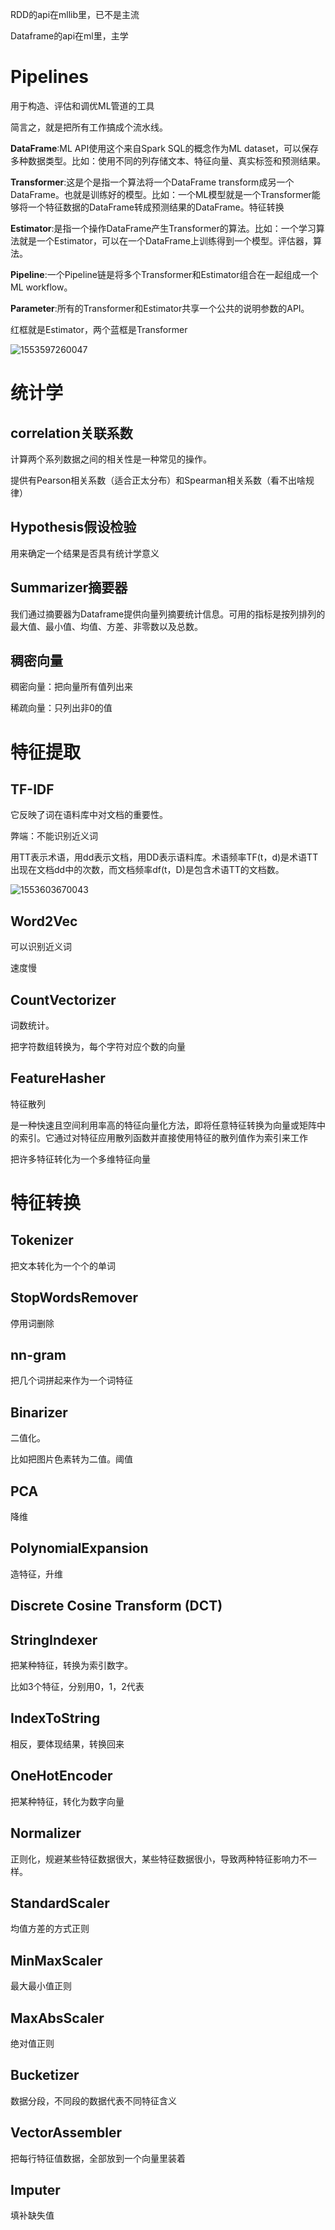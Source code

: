 RDD的api在mllib里，已不是主流

Dataframe的api在ml里，主学



# Pipelines

用于构造、评估和调优ML管道的工具



简言之，就是把所有工作搞成个流水线。



**DataFrame**:ML API使用这个来自Spark SQL的概念作为ML dataset，可以保存多种数据类型。比如：使用不同的列存储文本、特征向量、真实标签和预测结果。

**Transformer**:这是个是指一个算法将一个DataFrame transform成另一个DataFrame。也就是训练好的模型。比如：一个ML模型就是一个Transformer能够将一个特征数据的DataFrame转成预测结果的DataFrame。特征转换

**Estimator**:是指一个操作DataFrame产生Transformer的算法。比如：一个学习算法就是一个Estimator，可以在一个DataFrame上训练得到一个模型。评估器，算法。

**Pipeline**:一个Pipeline链是将多个Transformer和Estimator组合在一起组成一个ML workflow。

**Parameter**:所有的Transformer和Estimator共享一个公共的说明参数的API。



红框就是Estimator，两个蓝框是Transformer

![1553597260047](C:\Users\14yhuang\AppData\Roaming\Typora\typora-user-images\1553597260047.png)





# 统计学



## correlation关联系数

计算两个系列数据之间的相关性是一种常见的操作。



提供有Pearson相关系数（适合正太分布）和Spearman相关系数（看不出啥规律）



## Hypothesis假设检验



用来确定一个结果是否具有统计学意义



## Summarizer摘要器

我们通过摘要器为Dataframe提供向量列摘要统计信息。可用的指标是按列排列的最大值、最小值、均值、方差、非零数以及总数。



## 稠密向量

稠密向量：把向量所有值列出来

稀疏向量：只列出非0的值



# 特征提取



## TF-IDF

它反映了词在语料库中对文档的重要性。

弊端：不能识别近义词



用TT表示术语，用dd表示文档，用DD表示语料库。术语频率TF(t，d)是术语TT出现在文档dd中的次数，而文档频率df(t，D)是包含术语TT的文档数。

![1553603670043](C:\Users\14yhuang\AppData\Roaming\Typora\typora-user-images\1553603670043.png)



## Word2Vec

可以识别近义词

速度慢



## CountVectorizer

词数统计。

把字符数组转换为，每个字符对应个数的向量



## FeatureHasher

特征散列

是一种快速且空间利用率高的特征向量化方法，即将任意特征转换为向量或矩阵中的索引。它通过对特征应用散列函数并直接使用特征的散列值作为索引来工作



把许多特征转化为一个多维特征向量



# 特征转换



## Tokenizer

把文本转化为一个个的单词



## StopWordsRemover

停用词删除



## nn-gram

把几个词拼起来作为一个词特征



## Binarizer

二值化。

比如把图片色素转为二值。阈值



## PCA

降维



## PolynomialExpansion

造特征，升维



## Discrete Cosine Transform (DCT)





## StringIndexer

把某种特征，转换为索引数字。

比如3个特征，分别用0，1，2代表



## IndexToString

相反，要体现结果，转换回来



## OneHotEncoder

把某种特征，转化为数字向量



## Normalizer

正则化，规避某些特征数据很大，某些特征数据很小，导致两种特征影响力不一样。



## StandardScaler

均值方差的方式正则



## MinMaxScaler

最大最小值正则



## MaxAbsScaler

绝对值正则



## Bucketizer

数据分段，不同段的数据代表不同特征含义



## VectorAssembler

把每行特征值数据，全部放到一个向量里装着



## Imputer

填补缺失值


